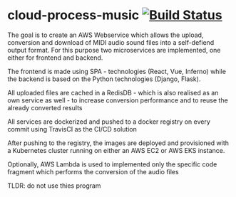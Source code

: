 # cloud-process-music [![Build Status](https://travis-ci.com/K-u-K/cloud-process-music.svg?branch=master)](https://travis-ci.com/K-u-K/cloud-process-music)

The goal is to create an AWS Webservice which allows 
the upload, conversion and download of MIDI audio 
sound files into a self-defiend output format. For this 
purpose two microservices are implemented, one either
for frontend and backend. 

The frontend is made using SPA - technologies 
(React, Vue, Inferno) while the backend is based on 
the Python technologies (Django, Flask). 

All uploaded files are cached in a RedisDB - which is 
also realised as an own service as well - to increase
conversion performance and to reuse the already
converted results

All services are dockerized and pushed to a 
docker registry on every commit using TravisCI 
as the CI/CD solution

After pushing to the registry, the images are deployed
and provisioned with a Kubernetes cluster running on
either an AWS EC2 or AWS EKS instance. 

Optionally, AWS Lambda is used to implemented
only the specific code fragment which performs
the conversion of the audio files

TLDR: do not use thies program